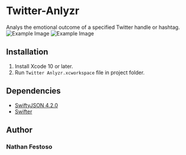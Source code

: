 # Twitter-Anlyzr
Analys the emotional outcome of a specified Twitter handle or hashtag.
![Example Image](https://github.com/NFestoso/Twitter-Anlyzr/tree/master/Twitter%20Anlyzr/Assets.xcassets/example1.jpg)
![Example Image](https://github.com/NFestoso/Twitter-Anlyzr/tree/master/Twitter%20Anlyzr/Assets.xcassets/example2.jpg)

## Installation
1. Install Xcode 10 or later.
2. Run `Twitter Anlyzr.xcworkspace` file in project folder.

## Dependencies
* [SwiftyJSON 4.2.0](https://cocoapods.org/pods/SwiftyJSON)
* [Swifter](https://github.com/mattdonnelly/Swifter)

## Author
### Nathan Festoso
